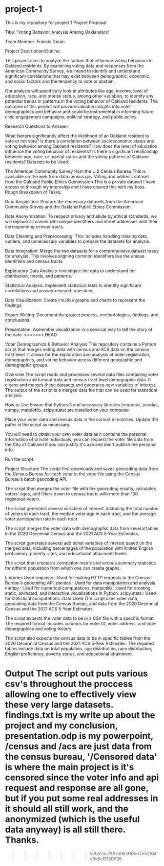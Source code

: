 # project-1
This is my repository for project 1
Project Proposal

Title: "Voting Behavior Analysis Among Oaklanders"

Team Member: Francis Doran

Project Description/Outline:

This project aims to analyze the factors that influence voting behaviors in Oakland residents. By examining voting data and responses from the American Community Survey, we intend to identify and understand significant correlations that may exist between demographic, economic, and social factors and the tendency to vote or abstain.

Our analysis will specifically look at attributes like age, income, level of education, race, and marital status, among other variables, to identify any potential trends or patterns in the voting behavior of Oakland residents. The outcome of this project will provide valuable insights into voter demographics and behavior and could be instrumental in informing future civic engagement campaigns, political strategy, and public policy.

Research Questions to Answer:

What factors significantly affect the likelihood of an Oakland resident to vote or not vote?
Is there a correlation between socioeconomic status and voting behavior among Oakland residents?
How does the level of education influence the voting behavior of residents?
Is there a significant relationship between age, race, or marital status and the voting patterns of Oakland residents?
Datasets to be Used:

The American Community Survey from the U.S Census Bureau
This is availiable on the web from data.census.gov
Voting and address dataset from the Oakland Public Ethics Commission
This is a private dataset I have access to through my internship and I have cleared this with my boss.
Rough Breakdown of Tasks:

Data Acquisition: Procure the necessary datasets from the American Community Survey and the Oakland Public Ethics Commission.

Data Anonymization: To respect privacy and abide by ethical standards, we will replace all names with unique identifiers and street addresses with their corresponding census tracts.

Data Cleaning and Preprocessing: This includes handling missing data, outliers, and unnecessary variables to prepare the datasets for analysis.

Data Integration: Merge the two datasets for a comprehensive dataset ready for analysis. This involves aligning common identifiers like the unique identifiers and census tracts.

Exploratory Data Analysis: Investigate the data to understand the distribution, trends, and patterns.

Statistical Analysis: Implement statistical tests to identify significant correlations and answer research questions.

Data Visualization: Create intuitive graphs and charts to represent the findings.

Report Writing: Document the project process, methodologies, findings, and conclusions.

Presentation: Asemmble visualization in a sensical way to tell the story of the data.
<<<<<<< HEAD

Voter Demographics & Behavior Analysis
This repository contains a Python script that merges voting data with census and ACS data on the census tract level. It allows for the exploration and analysis of voter registration, demographics, and voting behavior across different geographic and demographic groups.

Overview
The script reads and processes several data files containing voter registration and turnout data and census tract level demographic data. It cleans and merges these datasets and generates new variables of interest. The output of the script is a merged data file that can be used for statistical analysis.

How to Use
Ensure that Python 3 and necessary libraries (requests, pandas, numpy, matplotlib, scipy.stats) are installed on your computer.

Place your voter data and census data in the correct directories. Update the paths in the script as necessary.

You will need to obtain your own voter data as it contains the personal information of private individuals, you can request the voter file data from the City of Oakland if you can justify it's use and don't publish the personal info.

Run the script.

Project Structure
The script first downloads and saves geocoding data from the Census Bureau for each voter in the voter file using the Census Bureau's batch geocoding API.

The script then merges the voter file with the geocoding results, calculates voters' ages, and filters down to census tracts with more than 100 registered voters.

The script generates several variables of interest, including the total number of voters in each tract, the median voter age in each tract, and the average voter participation rate in each tract.

The script merges the voter data with demographic data from several tables in the 2020 Decennial Census and the 2021 ACS 5-Year Estimates.

The script generates several additional variables of interest based on the merged data, including percentages of the population with limited English proficiency, poverty rates, and educational attainment levels.

The script then creates a correlation matrix and various summary statistics for differnt population from which one can create graphs.

Libraries Used
requests : Used for making HTTP requests to the Census Bureau's geocoding API.
pandas : Used for data manipulation and analysis.
numpy : Used for numerical computations.
matplotlib : Used for creating static, animated, and interactive visualizations in Python.
scipy.stats : Used for statistical computations.
Data Used
The script uses voter data, geocoding data from the Census Bureau, and data from the 2020 Decennial Census and the 2021 ACS 5-Year Estimates.

The script expects the voter data to be in a CSV file with a specific format. The required format includes columns for voter ID, voter address, and voter demographics and voting history.

The script also expects the census data to be in specific tables from the 2020 Decennial Census and the 2021 ACS 5-Year Estimates. The required tables include data on total population, age distribution, race distribution, English proficiency, poverty status, and educational attainment.

Output
The script out puts various csv's throughout the proccess allowing one to effectively view these very large datasets.
findings.txt is my write up about the project and my conclusion, presentation.odp is my powerpoint, /census and /acs are just data from the census bureau, '/Censored data' is where the main project is it's censored since the voter info and api request and response are all gone, but if you put some real addresses in it should all still work, and the anonymized (which is the useful data anyway) is all still there.
Thanks.
=======
>>>>>>> 57b52ac7397df6b368e7c552f04c9a5c15130996
